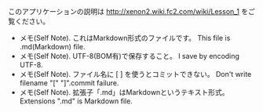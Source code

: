 ﻿このアプリケーションの説明は
http://xenon2.wiki.fc2.com/wiki/Lesson_1
をご覧ください。


* メモ(Self Note). これはMarkdown形式のファイルです。 This file is .md(Markdown) file.
* メモ(Self Note). UTF-8(BOM有)で保存すること。 I save by encoding UTF-8.
* メモ(Self Note). ファイル名に [ ] を使うとコミットできない。 Don't write filename "[" "]".commit failure.
* メモ(Self Note). 拡張子「.md」はMarkdownというテキスト形式。 Extensions ".md" is Markdown file.
